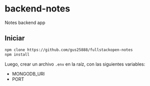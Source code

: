 # backend-notes

Notes backend app

## Iniciar

```sh
npm clone https://github.com/gus25888/fullstackopen-notes
npm install
```

Luego, crear un archivo `.env` en la raíz, con las siguientes variables:

- MONGODB_URI
- PORT
